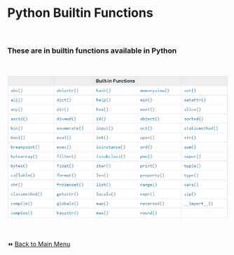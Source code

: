 # Python Builtin Functions

&nbsp;

### These are in builtin functions available in Python

&nbsp;

![Python Builtin Functions](../../Interm/img/builtins.PNG)

&nbsp;

:rewind: [Back to Main Menu](https://github.com/kumar1987an/Python_Sept2021_Tutorials/blob/root/README.md)
